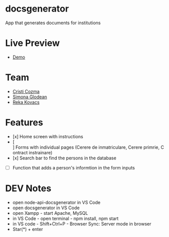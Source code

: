 # docsgenerator

App that generates documents for institutions

# Live Preview

- [Demo](https://cristicozma.github.io/docsgenerator/)

# Team
- <a target="_blank"  href="https://github.com/CristiCozma">Cristi Cozma </a>
- <a target="_blank"  href="https://github.com/simonaglodean">Simona Glodean</a>
- <a target="_blank"  href="https://github.com/rekakovacs97">Reka Kovacs </a>

# Features

- [x] Home screen with instructions
- [ ] Forms with individual pages (Cerere de inmatriculare, Cerere primrie, Contract instrainare)
- [x] Search bar to find the persons in the database
- [ ] Function that adds a person's informtion in the form inputs

# DEV Notes
- open node-api-docsgenerator in VS Code
- open docsgenerator in VS Code
- open Xampp - start Apache, MySQL
- in VS Code - open terminal - npm install, npm start
- in VS code - Shift+Ctrl+P - Browser Sync: Server mode in browser
- Star(*) +  enter
